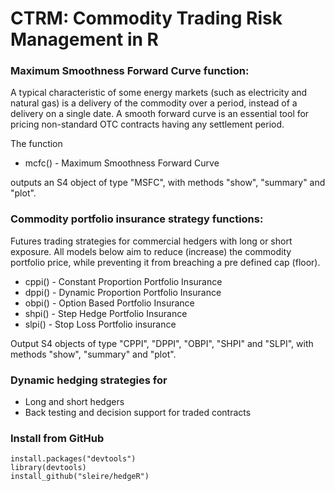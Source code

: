 # CTRM: Commodity Trading Risk Management in R


### Maximum Smoothness Forward Curve function:
A typical characteristic of some energy markets (such as electricity and natural gas) is a delivery of the commodity over a period, instead of a delivery on a single date. A smooth forward curve is an essential tool for pricing non-standard OTC contracts having any settlement period.

The function
- mcfc() - Maximum Smoothness Forward Curve 

outputs an S4 object of type "MSFC", with methods "show", "summary" and "plot".

### Commodity portfolio insurance strategy functions:
Futures trading strategies for commercial hedgers with long or short exposure. All models below aim to reduce (increase) the commodity portfolio price, while preventing it from breaching a pre defined cap (floor).

- cppi() - Constant Proportion Portfolio Insurance   
- dppi() - Dynamic Proportion Portfolio Insurance   
- obpi() - Option Based Portfolio Insurance         
- shpi() - Step Hedge Portfolio Insurance            
- slpi() - Stop Loss Portfolio insurance             

Output S4 objects of type "CPPI", "DPPI", "OBPI", "SHPI" and "SLPI", with methods "show", "summary" and "plot".

### Dynamic hedging strategies for
- Long and short hedgers
- Back testing and decision support for traded contracts

### Install from GitHub
```
install.packages("devtools")  
library(devtools)
install_github("sleire/hedgeR")
```
